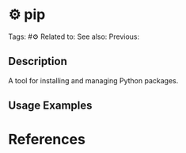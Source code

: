 # ⚙️ pip

Tags: #⚙️
Related to:
See also:
Previous:

## Description

A tool for installing and managing Python packages.

## Usage Examples

### 

# References